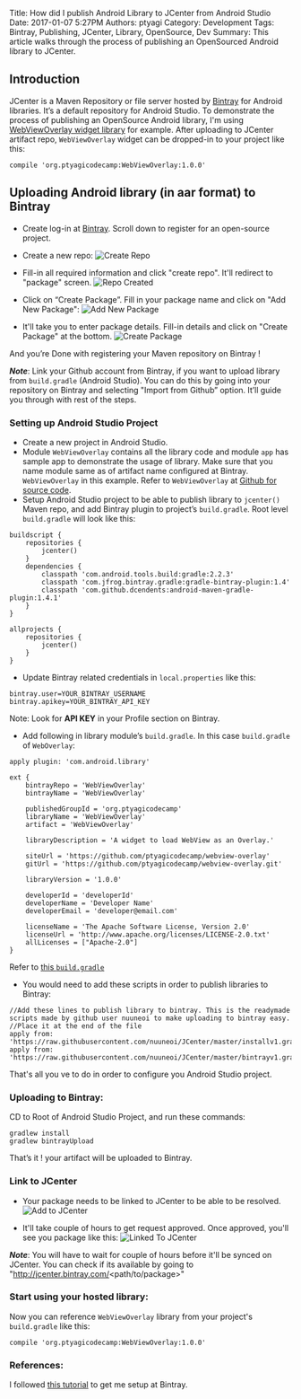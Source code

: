 Title: How did I publish Android Library to JCenter from Android Studio
Date: 2017-01-07 5:27PM
Authors: ptyagi
Category: Development
Tags: Bintray, Publishing, JCenter, Library, OpenSource, Dev
Summary: This article walks through the process of publishing an OpenSourced Android library to JCenter.

## Introduction
JCenter is a Maven Repository or file server hosted by [Bintray](https://bintray.com/) for
Android libraries. It’s a default repository for Android Studio. To demonstrate the process of
publishing an OpenSource Android library, I'm using [WebViewOverlay widget library](https://ptyagicodecamp.github.io/webviewoverlay-widget-library.html)
for example. After uploading to JCenter artifact repo, `WebViewOverlay` widget can be dropped-in to your
project like this:
```
compile 'org.ptyagicodecamp:WebViewOverlay:1.0.0'
```

##  Uploading Android library (in aar format) to Bintray
* Create log-in at [Bintray](https://bintray.com/). Scroll down to register for an open-source project.

* Create a new repo:
  ![Create Repo]({attach}../images/create_repo.png)


* Fill-in all required information and click "create repo". It'll redirect to "package" screen.
  ![Repo Created]({attach}../images/repo_created.png)


* Click on “Create Package”. Fill in your package name and click on "Add New Package":
![Add New Package]({attach}../images/add_new_package.png)


* It'll take you to enter package details. Fill-in details and click on "Create Package" at the bottom.
![Create Package]({attach}../images/create_package.png)

And you’re Done with registering your Maven repository on Bintray !

***Note***: Link your Github account from Bintray, if you want to upload library from `build.gradle` (Android Studio).
You can do this by going into your repository on Bintray and selecting "Import from Github” option.
It’ll guide you through with rest of the steps.

### Setting up Android Studio Project
* Create a new project in Android Studio.
* Module `WebViewOverlay` contains all the library code and module `app` has sample app to demonstrate the usage of library.
Make sure that you name module same as of artifact name configured at Bintray. `WebViewOverlay` in this example.
Refer to `WebViewOverlay` at [Github for source code](https://github.com/ptyagicodecamp/webview-overlay).
* Setup Android Studio project to be able to publish library to `jcenter()` Maven repo, and
add Bintray plugin to project’s `build.gradle`. Root level `build.gradle` will look like this:
```
buildscript {
    repositories {
        jcenter()
    }
    dependencies {
        classpath 'com.android.tools.build:gradle:2.2.3'
        classpath 'com.jfrog.bintray.gradle:gradle-bintray-plugin:1.4'
        classpath 'com.github.dcendents:android-maven-gradle-plugin:1.4.1'
    }
}

allprojects {
    repositories {
        jcenter()
    }
}
```

* Update Bintray related credentials in `local.properties` like this:
```
bintray.user=YOUR_BINTRAY_USERNAME
bintray.apikey=YOUR_BINTRAY_API_KEY
```
Note: Look for **API KEY** in your Profile section on Bintray.

* Add following in library module’s `build.gradle`. In this case `build.gradle` of `WebOverlay`:

```
apply plugin: 'com.android.library'

ext {
    bintrayRepo = 'WebViewOverlay'
    bintrayName = 'WebViewOverlay'

    publishedGroupId = 'org.ptyagicodecamp'
    libraryName = 'WebViewOverlay'
    artifact = 'WebViewOverlay'

    libraryDescription = 'A widget to load WebView as an Overlay.'

    siteUrl = 'https://github.com/ptyagicodecamp/webview-overlay'
    gitUrl = 'https://github.com/ptyagicodecamp/webview-overlay.git'

    libraryVersion = '1.0.0'

    developerId = 'developerId'
    developerName = 'Developer Name'
    developerEmail = 'developer@email.com'

    licenseName = 'The Apache Software License, Version 2.0'
    licenseUrl = 'http://www.apache.org/licenses/LICENSE-2.0.txt'
    allLicenses = ["Apache-2.0"]
}
```
Refer to [this `build.gradle`](https://github.com/ptyagicodecamp/webview-overlay/blob/master/WebViewOverlay/build.gradle)

* You would need to add these scripts in order to publish libraries to Bintray:
```
//Add these lines to publish library to bintray. This is the readymade scripts made by github user nuuneoi to make uploading to bintray easy.
//Place it at the end of the file
apply from: 'https://raw.githubusercontent.com/nuuneoi/JCenter/master/installv1.gradle'
apply from: 'https://raw.githubusercontent.com/nuuneoi/JCenter/master/bintrayv1.gradle'
```

That's all you ve to do in order to configure you Android Studio project.

### Uploading to Bintray:
CD to Root of Android Studio Project, and run these commands:
```
gradlew install
gradlew bintrayUpload
```

That’s it ! your artifact will be uploaded to Bintray.

### Link to JCenter
* Your package needs to be linked to JCenter to be able to be resolved.
![Add to JCenter]({attach}../images/add_to_jcenter.png)

* It'll take couple of hours to get request approved. Once approved, you'll see you package like this:
![Linked To JCenter]({attach}../images/linked_to_jcenter.png)

***Note***: You will have to wait for couple of hours before it'll be synced on JCenter.
You can check if its available by going to "http://jcenter.bintray.com/<path/to/package>"


### Start using your hosted library:

Now you can reference `WebViewOverlay` library from your project's `build.gradle` like this:
```
compile 'org.ptyagicodecamp:WebViewOverlay:1.0.0'
```


### References:
I followed [this tutorial](https://inthecheesefactory.com/blog/how-to-upload-library-to-jcenter-maven-central-as-dependency/en) to get me setup at Bintray.


